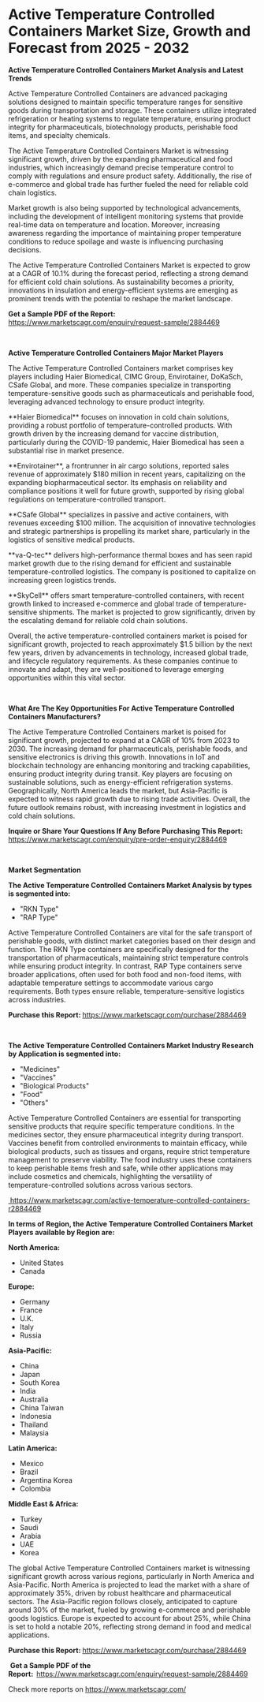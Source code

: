 <p><h1>Active Temperature Controlled Containers Market Size, Growth and Forecast from 2025 - 2032</h1></p><p><strong>Active Temperature Controlled Containers Market Analysis and Latest Trends</strong></p>
<p><p>Active Temperature Controlled Containers are advanced packaging solutions designed to maintain specific temperature ranges for sensitive goods during transportation and storage. These containers utilize integrated refrigeration or heating systems to regulate temperature, ensuring product integrity for pharmaceuticals, biotechnology products, perishable food items, and specialty chemicals.</p><p>The Active Temperature Controlled Containers Market is witnessing significant growth, driven by the expanding pharmaceutical and food industries, which increasingly demand precise temperature control to comply with regulations and ensure product safety. Additionally, the rise of e-commerce and global trade has further fueled the need for reliable cold chain logistics.</p><p>Market growth is also being supported by technological advancements, including the development of intelligent monitoring systems that provide real-time data on temperature and location. Moreover, increasing awareness regarding the importance of maintaining proper temperature conditions to reduce spoilage and waste is influencing purchasing decisions.</p><p>The Active Temperature Controlled Containers Market is expected to grow at a CAGR of 10.1% during the forecast period, reflecting a strong demand for efficient cold chain solutions. As sustainability becomes a priority, innovations in insulation and energy-efficient systems are emerging as prominent trends with the potential to reshape the market landscape.</p></p>
<p><strong>Get a Sample PDF of the Report:&nbsp;</strong> <a href="https://www.marketscagr.com/enquiry/request-sample/2884469?utm_campaign=2770&utm_medium=2&utm_source=Github&utm_content=ia&utm_term=13032025&utm_id=active-temperature-controlled-containers">https://www.marketscagr.com/enquiry/request-sample/2884469</a></p>
<p>&nbsp;</p>
<p><strong>Active Temperature Controlled Containers Major Market Players</strong></p>
<p><p>The Active Temperature Controlled Containers market comprises key players including Haier Biomedical, CIMC Group, Envirotainer, DoKaSch, CSafe Global, and more. These companies specialize in transporting temperature-sensitive goods such as pharmaceuticals and perishable food, leveraging advanced technology to ensure product integrity.</p><p>**Haier Biomedical** focuses on innovation in cold chain solutions, providing a robust portfolio of temperature-controlled products. With growth driven by the increasing demand for vaccine distribution, particularly during the COVID-19 pandemic, Haier Biomedical has seen a substantial rise in market presence.</p><p>**Envirotainer**, a frontrunner in air cargo solutions, reported sales revenue of approximately $180 million in recent years, capitalizing on the expanding biopharmaceutical sector. Its emphasis on reliability and compliance positions it well for future growth, supported by rising global regulations on temperature-controlled transport.</p><p>**CSafe Global** specializes in passive and active containers, with revenues exceeding $100 million. The acquisition of innovative technologies and strategic partnerships is propelling its market share, particularly in the logistics of sensitive medical products.</p><p>**va-Q-tec** delivers high-performance thermal boxes and has seen rapid market growth due to the rising demand for efficient and sustainable temperature-controlled logistics. The company is positioned to capitalize on increasing green logistics trends.</p><p>**SkyCell** offers smart temperature-controlled containers, with recent growth linked to increased e-commerce and global trade of temperature-sensitive shipments. The market is projected to grow significantly, driven by the escalating demand for reliable cold chain solutions.</p><p>Overall, the active temperature-controlled containers market is poised for significant growth, projected to reach approximately $1.5 billion by the next few years, driven by advancements in technology, increased global trade, and lifecycle regulatory requirements. As these companies continue to innovate and adapt, they are well-positioned to leverage emerging opportunities within this vital sector.</p></p>
<p>&nbsp;</p>
<p><strong>What Are The Key Opportunities For Active Temperature Controlled Containers Manufacturers?</strong></p>
<p><p>The Active Temperature Controlled Containers market is poised for significant growth, projected to expand at a CAGR of 10% from 2023 to 2030. The increasing demand for pharmaceuticals, perishable foods, and sensitive electronics is driving this growth. Innovations in IoT and blockchain technology are enhancing monitoring and tracking capabilities, ensuring product integrity during transit. Key players are focusing on sustainable solutions, such as energy-efficient refrigeration systems. Geographically, North America leads the market, but Asia-Pacific is expected to witness rapid growth due to rising trade activities. Overall, the future outlook remains robust, with increasing investment in logistics and cold chain solutions.</p></p>
<p><strong>Inquire or Share Your Questions If Any Before Purchasing This Report:</strong> <a href="https://www.marketscagr.com/enquiry/pre-order-enquiry/2884469?utm_campaign=2770&utm_medium=2&utm_source=Github&utm_content=ia&utm_term=13032025&utm_id=active-temperature-controlled-containers">https://www.marketscagr.com/enquiry/pre-order-enquiry/2884469</a></p>
<p>&nbsp;</p>
<p><strong>Market Segmentation</strong></p>
<p><strong>The Active Temperature Controlled Containers Market Analysis by types is segmented into:</strong></p>
<p><ul><li>"RKN Type"</li><li>"RAP Type"</li></ul></p>
<p><p>Active Temperature Controlled Containers are vital for the safe transport of perishable goods, with distinct market categories based on their design and function. The RKN Type containers are specifically designed for the transportation of pharmaceuticals, maintaining strict temperature controls while ensuring product integrity. In contrast, RAP Type containers serve broader applications, often used for both food and non-food items, with adaptable temperature settings to accommodate various cargo requirements. Both types ensure reliable, temperature-sensitive logistics across industries.</p></p>
<p><strong>Purchase this Report:&nbsp;</strong><a href="https://www.marketscagr.com/purchase/2884469?utm_campaign=2770&utm_medium=2&utm_source=Github&utm_content=ia&utm_term=13032025&utm_id=active-temperature-controlled-containers">https://www.marketscagr.com/purchase/2884469</a></p>
<p>&nbsp;</p>
<p><strong>The Active Temperature Controlled Containers Market Industry Research by Application is segmented into:</strong></p>
<p><ul><li>"Medicines"</li><li>"Vaccines"</li><li>"Biological Products"</li><li>"Food"</li><li>"Others"</li></ul></p>
<p><p>Active Temperature Controlled Containers are essential for transporting sensitive products that require specific temperature conditions. In the medicines sector, they ensure pharmaceutical integrity during transport. Vaccines benefit from controlled environments to maintain efficacy, while biological products, such as tissues and organs, require strict temperature management to preserve viability. The food industry uses these containers to keep perishable items fresh and safe, while other applications may include cosmetics and chemicals, highlighting the versatility of temperature-controlled solutions across various sectors.</p></p>
<p><a href="https://www.marketscagr.com/active-temperature-controlled-containers-r2884469?utm_campaign=2770&utm_medium=2&utm_source=Github&utm_content=ia&utm_term=13032025&utm_id=active-temperature-controlled-containers">&nbsp;https://www.marketscagr.com/active-temperature-controlled-containers-r2884469</a></p>
<p><strong>In terms of Region, the Active Temperature Controlled Containers Market Players available by Region are:</strong></p>
<p>
    <p> <strong> North America: </strong>
        <ul>
            <li>United States</li>
            <li>Canada</li>
        </ul>
        </p> 
    <p> <strong> Europe: </strong>
        <ul>
            <li>Germany</li>
            <li>France</li>
            <li>U.K.</li>
            <li>Italy</li>
            <li>Russia</li>
        </ul>
        </p> 
    <p> <strong> Asia-Pacific: </strong>
        <ul>
            <li>China</li>
            <li>Japan</li>
            <li>South Korea</li>
            <li>India</li>
            <li>Australia</li>
            <li>China Taiwan</li>
            <li>Indonesia</li>
            <li>Thailand</li>
            <li>Malaysia</li>
        </ul>
        </p> 
    <p> <strong> Latin America: </strong>
        <ul>
            <li>Mexico</li>
            <li>Brazil</li>
            <li>Argentina Korea</li>
            <li>Colombia</li>
        </ul>
        </p> 
    <p> <strong> Middle East & Africa: </strong>
        <ul>
            <li>Turkey</li>
            <li>Saudi</li>
            <li>Arabia</li>
            <li>UAE</li>
            <li>Korea</li>
        </ul>
    </p>
    </p>
<p><p>The global Active Temperature Controlled Containers market is witnessing significant growth across various regions, particularly in North America and Asia-Pacific. North America is projected to lead the market with a share of approximately 35%, driven by robust healthcare and pharmaceutical sectors. The Asia-Pacific region follows closely, anticipated to capture around 30% of the market, fueled by growing e-commerce and perishable goods logistics. Europe is expected to account for about 25%, while China is set to hold a notable 20%, reflecting strong demand in food and medical applications.</p></p>
<p><strong>Purchase this Report: </strong><a href="https://www.marketscagr.com/purchase/2884469?utm_campaign=2770&utm_medium=2&utm_source=Github&utm_content=ia&utm_term=13032025&utm_id=active-temperature-controlled-containers">https://www.marketscagr.com/purchase/2884469</a></p>
<p>&nbsp;<strong>Get a Sample PDF of the Report:&nbsp;&nbsp;</strong><a href="https://www.marketscagr.com/enquiry/request-sample/2884469?utm_campaign=2770&utm_medium=2&utm_source=Github&utm_content=ia&utm_term=13032025&utm_id=active-temperature-controlled-containers">https://www.marketscagr.com/enquiry/request-sample/2884469</a></p>
<p><strong></strong></p>
<p>Check more reports on <a href="https://www.marketscagr.com/?utm_campaign=2770&utm_medium=2&utm_source=Github&utm_content=ia&utm_term=13032025&utm_id=active-temperature-controlled-containers">https://www.marketscagr.com/</a></p>